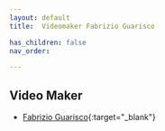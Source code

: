 ```yaml
---
layout: default
title:  Videomaker Fabrizio Guarisco

has_children: false
nav_order: 

---
```


## Video Maker
- [Fabrizio Guarisco](https://www.instagram.com/patty_ferrari/){:target="_blank"}
